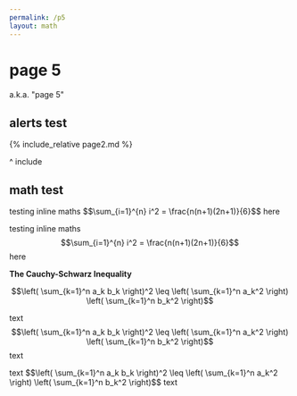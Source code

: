 ```yaml
---
permalink: /p5
layout: math
---
```


# page 5

a.k.a. "page 5"

## alerts test

{% include_relative page2.md %}

^ include

## math test

testing inline maths \$$\sum_{i=1}^{n} i^2 = \frac{n(n+1)(2n+1)}{6}$$ here

testing inline maths $$\sum_{i=1}^{n} i^2 = \frac{n(n+1)(2n+1)}{6}$$ here

**The Cauchy-Schwarz Inequality**

$$\left( \sum_{k=1}^n a_k b_k \right)^2 \leq \left( \sum_{k=1}^n a_k^2 \right) \left( \sum_{k=1}^n b_k^2 \right)$$

text $$\left( \sum_{k=1}^n a_k b_k \right)^2 \leq \left( \sum_{k=1}^n a_k^2 \right) \left( \sum_{k=1}^n b_k^2 \right)$$ text

text \$$\left( \sum_{k=1}^n a_k b_k \right)^2 \leq \left( \sum_{k=1}^n a_k^2 \right) \left( \sum_{k=1}^n b_k^2 \right)$$ text
